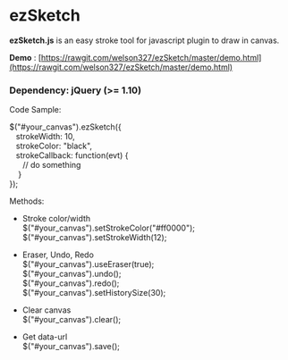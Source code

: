 # ezSketch
**ezSketch.js** is an easy stroke tool for javascript plugin to draw in canvas.

**Demo** : [https://rawgit.com/welson327/ezSketch/master/demo.html](https://rawgit.com/welson327/ezSketch/master/demo.html)

### Dependency: jQuery (>= 1.10)

Code Sample:
>
  $("#your_canvas").ezSketch({  
  &nbsp;&nbsp;  strokeWidth: 10,  
	&nbsp;&nbsp;  strokeColor: "black",  
	&nbsp;&nbsp;  strokeCallback: function(evt) {  
	&nbsp;&nbsp;&nbsp;&nbsp;&nbsp;&nbsp;// do something  
	&nbsp;&nbsp;&nbsp;&nbsp;}  
	});  

  
Methods:

  * Stroke color/width  
    $("#your_canvas").setStrokeColor("#ff0000");  
    $("#your_canvas").setStrokeWidth(12);  
  
  * Eraser, Undo, Redo  
    $("#your_canvas").useEraser(true);  
    $("#your_canvas").undo();  
    $("#your_canvas").redo();  
    $("#your_canvas").setHistorySize(30);
  
  * Clear canvas  
    $("#your_canvas").clear();  
  
  * Get data-url  
    $("#your_canvas").save();  
